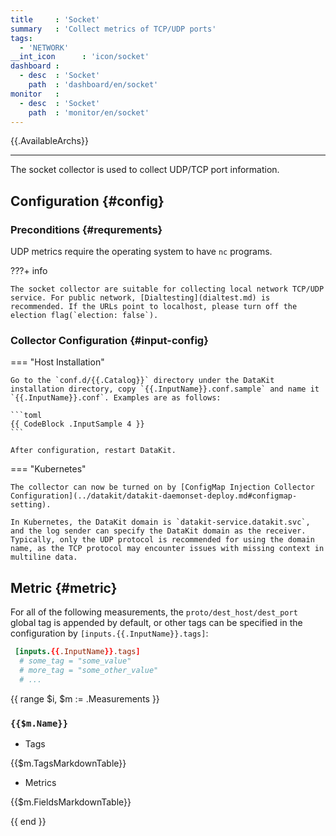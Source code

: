 ```yaml
---
title     : 'Socket'
summary   : 'Collect metrics of TCP/UDP ports'
tags:
  - 'NETWORK'
__int_icon      : 'icon/socket'
dashboard :
  - desc  : 'Socket'
    path  : 'dashboard/en/socket'
monitor   :
  - desc  : 'Socket'
    path  : 'monitor/en/socket'
---
```


{{.AvailableArchs}}

---

The socket collector is used to collect UDP/TCP port information.

## Configuration {#config}

### Preconditions {#requrements}

UDP metrics require the operating system to have `nc` programs.

<!-- markdownlint-disable MD046 -->
???+ info

    The socket collector are suitable for collecting local network TCP/UDP service. For public network, [Dialtesting](dialtest.md) is recommended. If the URLs point to localhost, please turn off the election flag(`election: false`).
<!-- markdownlint-enable -->

### Collector Configuration {#input-config}

<!-- markdownlint-disable MD046 -->
=== "Host Installation"

    Go to the `conf.d/{{.Catalog}}` directory under the DataKit installation directory, copy `{{.InputName}}.conf.sample` and name it `{{.InputName}}.conf`. Examples are as follows:
    
    ```toml
    {{ CodeBlock .InputSample 4 }}
    ```
    
    After configuration, restart DataKit.

=== "Kubernetes"

    The collector can now be turned on by [ConfigMap Injection Collector Configuration](../datakit/datakit-daemonset-deploy.md#configmap-setting).

    In Kubernetes, the DataKit domain is `datakit-service.datakit.svc`, and the log sender can specify the DataKit domain as the receiver. Typically, only the UDP protocol is recommended for using the domain name, as the TCP protocol may encounter issues with missing context in multiline data.
<!-- markdownlint-enable -->

## Metric {#metric}

For all of the following measurements, the `proto/dest_host/dest_port` global tag is appended by default, or other tags can be specified in the configuration by `[inputs.{{.InputName}}.tags]`:

``` toml
 [inputs.{{.InputName}}.tags]
  # some_tag = "some_value"
  # more_tag = "some_other_value"
  # ...
```

{{ range $i, $m := .Measurements }}

### `{{$m.Name}}`

- Tags

{{$m.TagsMarkdownTable}}

- Metrics

{{$m.FieldsMarkdownTable}}

{{ end }}
